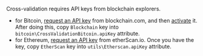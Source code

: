 Cross-validation requires API keys from blockchain explorers.
* for Bitcoin, [request an API key](https://api.blockchain.info/customer/signup) from blockchain.com,
and then [activate](https://exchange.blockchain.com/api/#introduction) it.
After doing this, copy `Blockchain` key into `bitcoin\CrossValidationBitcoin.apiKey` attribute.
* for Ethereum, [request an API key](https://etherscan.io/myapikey) from etherScan.io.
Once you have the key, copy `EtherScan` key into `utils\Etherscan.apiKey` attribute.
